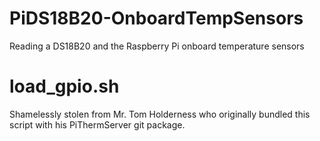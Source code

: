 PiDS18B20-OnboardTempSensors
============================

Reading a DS18B20 and the Raspberry Pi onboard temperature sensors


load_gpio.sh
============

Shamelessly stolen from Mr. Tom Holderness who originally bundled this script with his PiThermServer git package.

